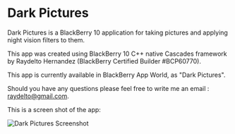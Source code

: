 # Dark Pictures

Dark Pictures is a BlackBerry 10 application for taking pictures and applying night vision filters to them.

This app was created using BlackBerry 10 C++ native Cascades framework by Raydelto Hernandez (BlackBerry Certified Builder #BCP60770). 

This app is currently available in BlackBerry App World, as "Dark Pictures".

Should you have any questions please feel free to write me an email : raydelto@gmail.com.

This is a screen shot of the app:

![Dark Pictures Screenshot](http://raydelto.org/dark.png)
